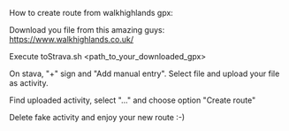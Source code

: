 How to create route from walkhighlands gpx:

Download you file from this amazing guys: https://www.walkhighlands.co.uk/

Execute toStrava.sh <path_to_your_downloaded_gpx>

On stava, "+" sign and "Add manual entry". Select file and upload your file as activity.

Find uploaded activity, select "..." and choose option "Create route"

Delete fake activity and enjoy your new route :-)